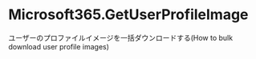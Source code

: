 # Microsoft365.GetUserProfileImage
ユーザーのプロファイルイメージを一括ダウンロードする(How to bulk download user profile images)
